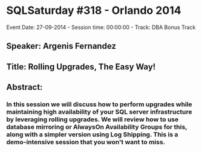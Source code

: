 # SQLSaturday #318 - Orlando 2014
Event Date: 27-09-2014 - Session time: 00:00:00 - Track: DBA Bonus Track
## Speaker: Argenis Fernandez
## Title:  Rolling Upgrades, The Easy Way!
## Abstract:
### In this session we will discuss how to perform upgrades while maintaining high availability of your SQL server infrastructure by leveraging rolling upgrades. We will review how to use database mirroring or AlwaysOn Availability Groups for this, along with a simpler version using Log Shipping. This is a demo-intensive session that you won't want to miss. 
